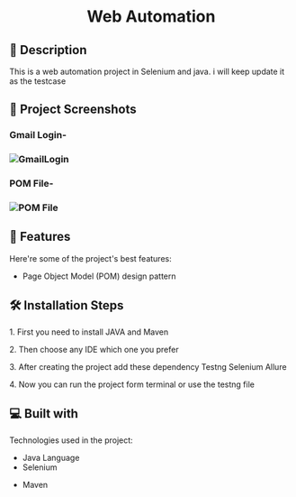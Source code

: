 <h1 id="title" align="center">Web Automation</h1>

 <!--<p align="center"><img src="https://socialify.git.ci/shantokumarsaha123/Web-Automation-Selenium-java/image?forks=1&amp;issues=1&amp;language=1&amp;name=1&amp;owner=1&amp;pulls=1&amp;stargazers=1&amp;theme=Light" alt="project-image"></p> -->


<h2>📝 Description</h2> 
This is a web automation project in Selenium and java. i will keep update it as the testcase</p>

<h2>📸 Project Screenshots</h2>

<h3> Gmail Login- <h3>
 
![GmailLogin](https://github.com/shantokumarsaha123/Selenium-Java-WebAutomation-Testiing/assets/122052172/8518d5e9-9c8e-41b3-8cf2-c02b0285b895)

<h3> POM File- <h3>
 
![POM File](https://github.com/shantokumarsaha123/Selenium-Java-WebAutomation-Testiing/assets/122052172/b067f294-345f-4f24-afb9-f4f52646d2b7)




<h2>🚀 Features</h2>

Here're some of the project's best features:

*   Page Object Model (POM) design pattern

<h2>🛠️ Installation Steps</h2>

<p>1. First you need to install JAVA and Maven</p>

<p>2. Then choose any IDE which one you prefer</p>

<p>3. After creating the project add these dependency Testng Selenium Allure</p>

<p>4. Now you can run the project form terminal or use the testng file</p>

  
  
<h2>💻 Built with</h2>

Technologies used in the project:

*   Java Language
*   Selenium
 <!--*   TestNG-->
*   Maven

 <!--<h1> There is some problem with the site which i take for this project, maybe domain problem. so i am trying to replace this with another site asap </h1> -->
